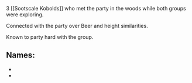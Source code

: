 3 [[Sootscale Kobolds]] who met the party in the woods while both groups were exploring.

Connected with the party over Beer and height similarities. 

Known to party hard with the group.

Names:
-
-
-
